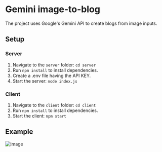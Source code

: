 # Gemini image-to-blog

The project uses Google's Gemini API to create blogs from image inputs.

## Setup

### Server

1. Navigate to the `server` folder: `cd server`
2. Run `npm install` to install dependencies.
3. Create a .env file having the API KEY.
4. Start the server: `node index.js`

### Client

1. Navigate to the `client` folder: `cd client`
2. Run `npm install` to install dependencies.
3. Start the client: `npm start`

## Example
![image](https://github.com/geekyblinder/gemini-image-to-blog-generator/assets/100872858/bcbc94ce-012a-4d98-befd-c1122f240e7b)
